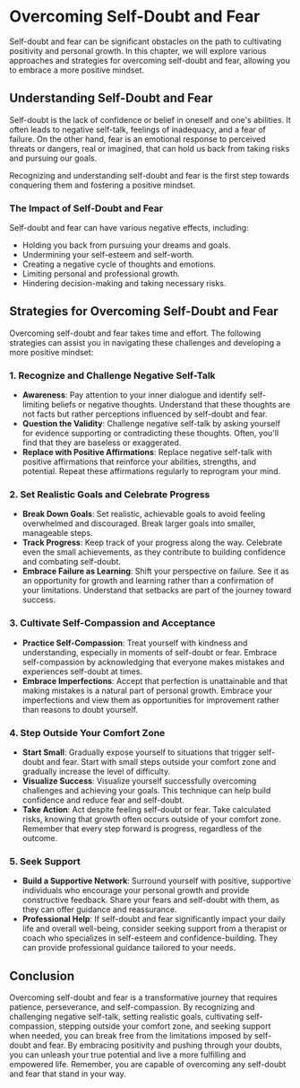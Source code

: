 Overcoming Self-Doubt and Fear
=========================================

Self-doubt and fear can be significant obstacles on the path to cultivating positivity and personal growth. In this chapter, we will explore various approaches and strategies for overcoming self-doubt and fear, allowing you to embrace a more positive mindset.

Understanding Self-Doubt and Fear
---------------------------------

Self-doubt is the lack of confidence or belief in oneself and one's abilities. It often leads to negative self-talk, feelings of inadequacy, and a fear of failure. On the other hand, fear is an emotional response to perceived threats or dangers, real or imagined, that can hold us back from taking risks and pursuing our goals.

Recognizing and understanding self-doubt and fear is the first step towards conquering them and fostering a positive mindset.

### The Impact of Self-Doubt and Fear

Self-doubt and fear can have various negative effects, including:

* Holding you back from pursuing your dreams and goals.
* Undermining your self-esteem and self-worth.
* Creating a negative cycle of thoughts and emotions.
* Limiting personal and professional growth.
* Hindering decision-making and taking necessary risks.

Strategies for Overcoming Self-Doubt and Fear
---------------------------------------------

Overcoming self-doubt and fear takes time and effort. The following strategies can assist you in navigating these challenges and developing a more positive mindset:

### 1. Recognize and Challenge Negative Self-Talk

* **Awareness**: Pay attention to your inner dialogue and identify self-limiting beliefs or negative thoughts. Understand that these thoughts are not facts but rather perceptions influenced by self-doubt and fear.
* **Question the Validity**: Challenge negative self-talk by asking yourself for evidence supporting or contradicting these thoughts. Often, you'll find that they are baseless or exaggerated.
* **Replace with Positive Affirmations**: Replace negative self-talk with positive affirmations that reinforce your abilities, strengths, and potential. Repeat these affirmations regularly to reprogram your mind.

### 2. Set Realistic Goals and Celebrate Progress

* **Break Down Goals**: Set realistic, achievable goals to avoid feeling overwhelmed and discouraged. Break larger goals into smaller, manageable steps.
* **Track Progress**: Keep track of your progress along the way. Celebrate even the small achievements, as they contribute to building confidence and combating self-doubt.
* **Embrace Failure as Learning**: Shift your perspective on failure. See it as an opportunity for growth and learning rather than a confirmation of your limitations. Understand that setbacks are part of the journey toward success.

### 3. Cultivate Self-Compassion and Acceptance

* **Practice Self-Compassion**: Treat yourself with kindness and understanding, especially in moments of self-doubt or fear. Embrace self-compassion by acknowledging that everyone makes mistakes and experiences self-doubt at times.
* **Embrace Imperfections**: Accept that perfection is unattainable and that making mistakes is a natural part of personal growth. Embrace your imperfections and view them as opportunities for improvement rather than reasons to doubt yourself.

### 4. Step Outside Your Comfort Zone

* **Start Small**: Gradually expose yourself to situations that trigger self-doubt and fear. Start with small steps outside your comfort zone and gradually increase the level of difficulty.
* **Visualize Success**: Visualize yourself successfully overcoming challenges and achieving your goals. This technique can help build confidence and reduce fear and self-doubt.
* **Take Action**: Act despite feeling self-doubt or fear. Take calculated risks, knowing that growth often occurs outside of your comfort zone. Remember that every step forward is progress, regardless of the outcome.

### 5. Seek Support

* **Build a Supportive Network**: Surround yourself with positive, supportive individuals who encourage your personal growth and provide constructive feedback. Share your fears and self-doubt with them, as they can offer guidance and reassurance.
* **Professional Help**: If self-doubt and fear significantly impact your daily life and overall well-being, consider seeking support from a therapist or coach who specializes in self-esteem and confidence-building. They can provide professional guidance tailored to your needs.

Conclusion
----------

Overcoming self-doubt and fear is a transformative journey that requires patience, perseverance, and self-compassion. By recognizing and challenging negative self-talk, setting realistic goals, cultivating self-compassion, stepping outside your comfort zone, and seeking support when needed, you can break free from the limitations imposed by self-doubt and fear. By embracing positivity and pushing through your doubts, you can unleash your true potential and live a more fulfilling and empowered life. Remember, you are capable of overcoming any self-doubt and fear that stand in your way.
